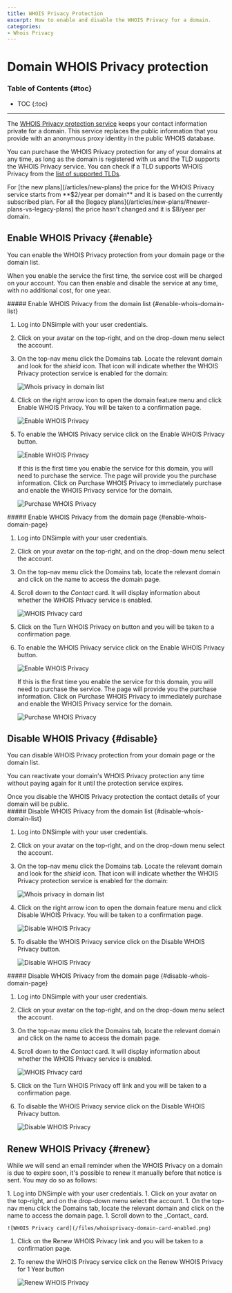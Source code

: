 ```yaml
---
title: WHOIS Privacy Protection
excerpt: How to enable and disable the WHOIS Privacy for a domain.
categories:
- Whois Privacy
---
```


# Domain WHOIS Privacy protection

### Table of Contents {#toc}

* TOC
{:toc}

---

The [WHOIS Privacy protection service](/articles/what-is-whois-privacy) keeps your contact information private for a domain. This service replaces the public information that you provide with an anonymous proxy identity in the public WHOIS database.

You can purchase the WHOIS Privacy protection for any of your domains at any time, as long as the domain is registered with us and the TLD supports the WHOIS Privacy service. You can check if a TLD supports WHOIS Privacy from the [list of supported TLDs](https://dnsimple.com/tlds).

<note>
For [the new plans](/articles/new-plans) the price for the WHOIS Privacy service starts from **$2/year per domain** and it is based on the currently subscribed plan. For all the [legacy plans](/articles/new-plans/#newer-plans-vs-legacy-plans) the price hasn't changed and it is $8/year per domain.
</note>


## Enable WHOIS Privacy {#enable}

You can enable the WHOIS Privacy protection from your domain page or the domain list.

When you enable the service the first time, the service cost will be charged on your account. You can then enable and disable the service at any time, with no additional cost, for one year.

<div class="section-steps" markdown="1">
##### Enable WHOIS Privacy from the domain list {#enable-whois-domain-list}

1.  Log into DNSimple with your user credentials.
1.  Click on your avatar on the top-right, and on the drop-down menu select the account.
1.  On the top-nav menu click the <label>Domains</label> tab. Locate the relevant domain and look for the _shield_ icon. That icon will indicate whether the WHOIS Privacy protection service is enabled for the domain:

    ![Whois privacy in domain list](/files/whoisprivacy-domain-list.png)

1.  Click on the right arrow icon to open the domain feature menu and click <label>Enable WHOIS Privacy</label>. You will be taken to a confirmation page.

    ![Enable WHOIS Privacy](/files/whoisprivacy-domain-list-enable.png)

1.  To enable the WHOIS Privacy service click on the <label>Enable WHOIS Privacy</label> button.

    ![Enable WHOIS Privacy](/files/whoisprivacy-enable-page.png)

    If this is the first time you enable the service for this domain, you will need to purchase the service. The page will provide you the purchase information. Click on <label>Purchase WHOIS Privacy</label> to immediately purchase and enable the WHOIS Privacy service for the domain.

    ![Purchase WHOIS Privacy](/files/whoisprivacy-purchase-page.png)

</div>

<div class="section-steps" markdown="1">
##### Enable WHOIS Privacy from the domain page {#enable-whois-domain-page}

1.  Log into DNSimple with your user credentials.
1.  Click on your avatar on the top-right, and on the drop-down menu select the account.
1.  On the top-nav menu click the <label>Domains</label> tab, locate the relevant domain and click on the name to access the domain page.
1.  Scroll down to the _Contact_ card. It will display information about whether the WHOIS Privacy service is enabled.

    ![WHOIS Privacy card](/files/whoisprivacy-domain-card-disabled.png)

1.  Click on the <label>Turn WHOIS Privacy on</label> button and you will be taken to a confirmation page.

1.  To enable the WHOIS Privacy service click on the <label>Enable WHOIS Privacy</label> button.

    ![Enable WHOIS Privacy](/files/whoisprivacy-enable-page.png)

    If this is the first time you enable the service for this domain, you will need to purchase the service. The page will provide you the purchase information. Click on <label>Purchase WHOIS Privacy</label> to immediately purchase and enable the WHOIS Privacy service for the domain.

    ![Purchase WHOIS Privacy](/files/whoisprivacy-purchase-page.png)

</div>

## Disable WHOIS Privacy {#disable}

You can disable WHOIS Privacy protection from your domain page or the domain list.

You can reactivate your domain's WHOIS Privacy protection any time without paying again for it until the protection service expires.

<warning>
Once you disable the WHOIS Privacy protection the contact details of your domain will be public.
</warning>

<div class="section-steps" markdown="1">
##### Disable WHOIS Privacy from the domain list {#disable-whois-domain-list}

1.  Log into DNSimple with your user credentials.
1.  Click on your avatar on the top-right, and on the drop-down menu select the account.
1.  On the top-nav menu click the <label>Domains</label> tab. Locate the relevant domain and look for the _shield_ icon. That icon will indicate whether the WHOIS Privacy protection service is enabled for the domain:

    ![Whois privacy in domain list](/files/whoisprivacy-domain-list.png)

1.  Click on the right arrow icon to open the domain feature menu and click <label>Disable WHOIS Privacy</label>. You will be taken to a confirmation page.

    ![Disable WHOIS Privacy](/files/whoisprivacy-domain-list-disable.png)

1.  To disable the WHOIS Privacy service click on the <label>Disable WHOIS Privacy</label> button.

    ![Disable WHOIS Privacy](/files/whoisprivacy-disable-page.png)

</div>

<div class="section-steps" markdown="1">
##### Disable WHOIS Privacy from the domain page {#disable-whois-domain-page}

1.  Log into DNSimple with your user credentials.
1.  Click on your avatar on the top-right, and on the drop-down menu select the account.
1.  On the top-nav menu click the <label>Domains</label> tab, locate the relevant domain and click on the name to access the domain page.
1.  Scroll down to the _Contact_ card. It will display information about whether the WHOIS Privacy service is enabled.

    ![WHOIS Privacy card](/files/whoisprivacy-domain-card-enabled.png)

1.  Click on the <label>Turn WHOIS Privacy off</label> link and you will be taken to a confirmation page.

1.  To disable the WHOIS Privacy service click on the <label>Disable WHOIS Privacy</label> button.

    ![Disable WHOIS Privacy](/files/whoisprivacy-disable-page.png)

</div>

## Renew WHOIS Privacy {#renew}

While we will send an email reminder when the WHOIS Privacy on a domain is due to expire soon, it's possible to renew it manually before that notice is sent. You may do so as follows:

<div class="section-steps" markdown="1">
1.  Log into DNSimple with your user credentials.
1.  Click on your avatar on the top-right, and on the drop-down menu select the account.
1.  On the top-nav menu click the <label>Domains</label> tab, locate the relevant domain and click on the name to access the domain page.
1.  Scroll down to the _Contact_ card.

    ![WHOIS Privacy card](/files/whoisprivacy-domain-card-enabled.png)

1. Click on the <label>Renew WHOIS Privacy</label> link and you will be taken to a confirmation page.
1. To renew the WHOIS Privacy service click on the <label>Renew WHOIS Privacy for 1 Year</label> button

    ![Renew WHOIS Privacy](/files/whoisprivacy-renew-page.png)

</div>
